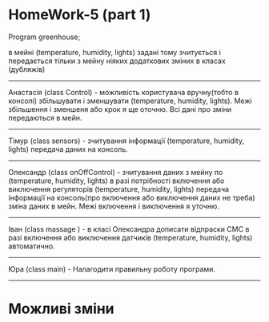 # HomeWork-5 (part 1)
Program greenhouse;

в мейні (temperature, humidity, lights) задані тому зчитується і передається тільки з мейну ніяких додаткових зміних в класах (дубляжів)
_______________________________________________
Анастасія (class Сontrol) - можливість користувача вручну(тобто в консолі) збільшувати і зменшувати (temperature, humidity, lights). Межі збільшення і зменшеня або крок я ще оточню. Всі дані про зміни передаються в мейн.
_______________________________________________
Тімур (class sensors) - зчитування інформації (temperature, humidity, lights) передача даних на консоль. 
_______________________________________________
Олександр (class onOffСontrol) - зчитування даних з мейну по (temperature, humidity, lights) в разі потрібності включення або виключення регуляторів (temperature, humidity, lights) передача інформації на консоль(про включення або виключення даних не треба) зміна даних в мейн. Межі включення і виключення я уточню.
______________________________________________
Іван (class massаge ) - в класі Олександра дописати відпраски СМС в разі включення або виключення датчиків (temperature, humidity, lights) автоматично.  
______________________________________________
Юра (class main) - Налагодити правильну роботу програми.
______________________________________________
# Можливі зміни  

